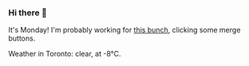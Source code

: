 ### Hi there :wave:

It's Monday! I'm probably working for [this bunch](https://github.com/kohofinancial), clicking some merge buttons.

Weather in Toronto: clear, at -8°C.
